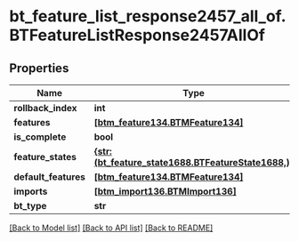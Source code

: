 # bt_feature_list_response2457_all_of.BTFeatureListResponse2457AllOf

## Properties
Name | Type | Description | Notes
------------ | ------------- | ------------- | -------------
**rollback_index** | **int** |  | [optional] 
**features** | [**[btm_feature134.BTMFeature134]**](BTMFeature134.md) |  | [optional] 
**is_complete** | **bool** |  | [optional] 
**feature_states** | [**{str: (bt_feature_state1688.BTFeatureState1688,)}**](BTFeatureState1688.md) |  | [optional] 
**default_features** | [**[btm_feature134.BTMFeature134]**](BTMFeature134.md) |  | [optional] 
**imports** | [**[btm_import136.BTMImport136]**](BTMImport136.md) |  | [optional] 
**bt_type** | **str** |  | [optional] 

[[Back to Model list]](../README.md#documentation-for-models) [[Back to API list]](../README.md#documentation-for-api-endpoints) [[Back to README]](../README.md)


